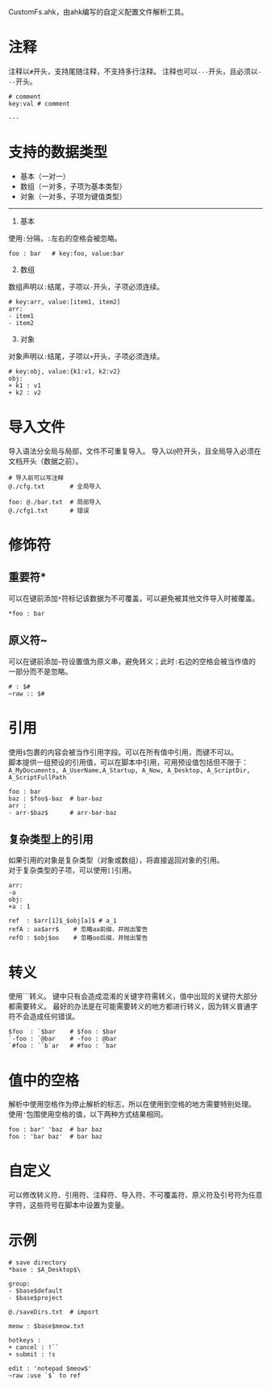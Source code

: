 CustomFs.ahk，由ahk编写的自定义配置文件解析工具。

# 注释
注释以`#`开头，支持尾随注释，不支持多行注释。
注释也可以`---`开头，且必须以`---`开头。
```text
# comment
key:val # comment

---
```

# 支持的数据类型
- 基本（一对一）
- 数组（一对多，子项为基本类型）
- 对象（一对多，子项为键值类型）

---

1. 基本

使用`:`分隔，`:`左右的空格会被忽略。
```text
foo : bar   # key:foo, value:bar
```

2. 数组

数组声明以`:`结尾，子项以`-`开头，子项必须连续。
```text
# key:arr, value:[item1, item2]
arr:
- item1
- item2
```

3. 对象

对象声明以`:`结尾，子项以`+`开头，子项必须连续。
```text
# key:obj, value:{k1:v1, k2:v2}
obj:
+ k1 : v1
+ k2 : v2
```

# 导入文件
导入语法分全局与局部，文件不可重复导入。
导入以`@`符开头，且全局导入必须在文档开头（数据之前）。
```text
# 导入前可以写注释
@./cfg.txt       # 全局导入

foo: @./bar.txt  # 局部导入
@./cfg1.txt      # 错误
```

# 修饰符
## 重要符*
可以在键前添加`*`符标记该数据为不可覆盖，可以避免被其他文件导入时被覆盖。
```text
*foo : bar
```
## 原义符~
可以在键前添加`~`符设置值为原义串，避免转义；此时`:`右边的空格会被当作值的一部分而不是忽略。
```text
# : $#
~raw :: $#
```

# 引用
使用`$`包裹的内容会被当作引用字段。可以在所有值中引用，而键不可以。  
脚本提供一组预设的引用值，可以在脚本中引用，可用预设值包括但不限于：
```A_MyDocuments, A_UserName,A_Startup, A_Now, A_Desktop, A_ScriptDir, A_ScriptFullPath```
```text
foo : bar
baz : $foo$-baz  # bar-baz
arr :
- arr-$baz$      # arr-bar-baz
```
## 复杂类型上的引用
如果引用的对象是复杂类型（对象或数组），将直接返回对象的引用。  
对于复杂类型的子项，可以使用`[]`引用。
```text
arr:
-a
obj:
+a : 1

ref  : $arr[1]$_$obj[a]$ # a_1
refA : aa$arr$    # 忽略aa前缀，并抛出警告
refO : $obj$oo    # 忽略oo后缀，并抛出警告
```

# 转义
使用`\``转义。
键中只有会造成混淆的关键字符需转义，值中出现的关键符大部分都需要转义。
最好的办法是在可能需要转义的地方都进行转义，因为转义普通字符不会造成任何错误。
```text
$foo  : `$bar    # $foo : $bar
`-foo : `@bar    # -foo : @bar
`#foo : ``b`ar   # #foo : `bar
```

# 值中的空格
解析中使用空格作为停止解析的标志，所以在使用到空格的地方需要特别处理。
使用`'`包围使用空格的值，以下两种方式结果相同。
```text
foo : bar' 'baz  # bar baz
foo : 'bar baz'  # bar baz
```

# 自定义
可以修改转义符、引用符、注释符、导入符、不可覆盖符、原义符及引号符为任意字符，这些符号在脚本中设置为变量。

# 示例
```text
# save directory
*base : $A_Desktop$\

group:
- $base$default
- $base$project
```

```text
@./saveDirs.txt  # import

meow : $base$meow.txt

hotkeys :
+ cancel : !``
+ submit : !s

edit : 'notepad $meow$'
~raw :use `$` to ref
```